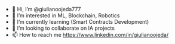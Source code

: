 - 👋 Hi, I’m @giulianoojeda777
- 👀 I’m interested in ML, Blockchain, Robotics
- 🌱 I’m currently learning (Smart Contracts Development)
- 💞️ I’m looking to collaborate on IA projects
- 📫 How to reach me https://www.linkedin.com/in/giulianoojeda/

<!---
giulianoojeda777/giulianoojeda777 is a ✨ special ✨ repository because its `README.md` (this file) appears on your GitHub profile.
You can click the Preview link to take a look at your changes.
--->
